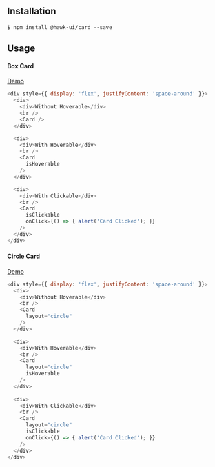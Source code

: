 ## Installation
`$ npm install @hawk-ui/card --save`


## Usage


#### Box Card
[Demo](https://hawk.wallnit.com/#!/Card/1)
```js
<div style={{ display: 'flex', justifyContent: 'space-around' }}>
  <div>
    <div>Without Hoverable</div>
    <br />
    <Card />
  </div>

  <div>
    <div>With Hoverable</div>
    <br />
    <Card
      isHoverable
    />
  </div>

  <div>
    <div>With Clickable</div>
    <br />
    <Card
      isClickable
      onClick={() => { alert('Card Clicked'); }}
    />
  </div>
</div>
```


#### Circle Card
[Demo](https://hawk.wallnit.com/#!/Card/3)
```js
<div style={{ display: 'flex', justifyContent: 'space-around' }}>
  <div>
    <div>Without Hoverable</div>
    <br />
    <Card
      layout="circle"
    />
  </div>

  <div>
    <div>With Hoverable</div>
    <br />
    <Card
      layout="circle"
      isHoverable
    />
  </div>
  
  <div>
    <div>With Clickable</div>
    <br />
    <Card
      layout="circle"
      isClickable
      onClick={() => { alert('Card Clicked'); }}
    />
  </div>
</div>
```
